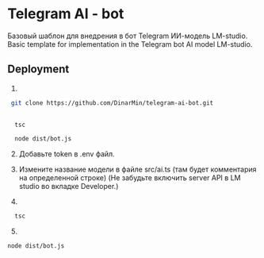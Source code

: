 
# Telegram AI - bot

Базовый шаблон для внедрения в бот Telegram ИИ-модель LM-studio.  
Basic template for implementation in the Telegram bot AI model LM-studio.


## Deployment

1.
```bash
 git clone https://github.com/DinarMin/telegram-ai-bot.git

  
  tsc 

  node dist/bot.js


```

2. Добавьте token в .env файл.
3. Измените название модели в файле src/ai.ts (там будет комментария на определенной строке)
(Не забудьте включить server API в LM studio во вкладке Developer.)

4.
```bash
  tsc 
```
5.
```
node dist/bot.js 
```

